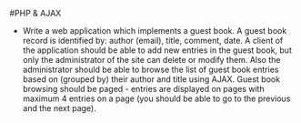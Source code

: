 #PHP & AJAX
- Write a web application which implements a guest book. A guest book record is identified by: author (email), title, comment, date.
A client of the application should be able to add new entries in the guest book, but only the administrator of the site can delete or
modify them. Also the administrator should be able to browse the list of guest book entries based on (grouped by) their author and title
using AJAX. Guest book browsing should be paged - entries are displayed on pages with maximum 4 entries on a page (you should be able to
go to the previous and the next page).
